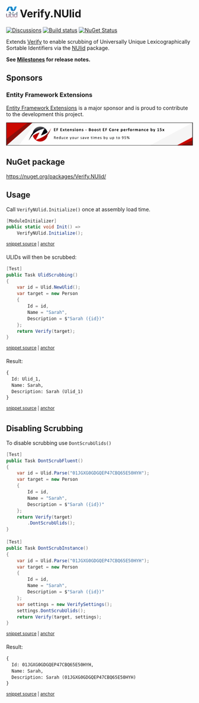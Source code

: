 # <img src="/src/icon.png" height="30px"> Verify.NUlid

[![Discussions](https://img.shields.io/badge/Verify-Discussions-yellow?svg=true&label=)](https://github.com/orgs/VerifyTests/discussions)
[![Build status](https://ci.appveyor.com/api/projects/status/qv02ovfsvogyqrer?svg=true)](https://ci.appveyor.com/project/SimonCropp/Verify-NUlid)
[![NuGet Status](https://img.shields.io/nuget/v/Verify.NUlid.svg)](https://www.nuget.org/packages/Verify.NUlid/)

Extends [Verify](https://github.com/VerifyTests/Verify) to enable scrubbing of Universally Unique Lexicographically Sortable Identifiers via the [NUlid](https://github.com/RobThree/NUlid) package.


**See [Milestones](../../milestones?state=closed) for release notes.**


## Sponsors

### Entity Framework Extensions<!-- include: zzz. path: /docs/zzz.include.md -->

[Entity Framework Extensions](https://entityframework-extensions.net/) is a major sponsor and is proud to contribute to the development this project.

[![Entity Framework Extensions](docs/zzz.png)](https://entityframework-extensions.net)<!-- endInclude -->


## NuGet package

https://nuget.org/packages/Verify.NUlid/


## Usage

Call `VerifyNUlid.Initialize()` once at assembly load time.

<!-- snippet: Initialize -->
<a id='snippet-Initialize'></a>
```cs
[ModuleInitializer]
public static void Init() =>
    VerifyNUlid.Initialize();
```
<sup><a href='/src/Tests/ModuleInitializer.cs#L3-L9' title='Snippet source file'>snippet source</a> | <a href='#snippet-Initialize' title='Start of snippet'>anchor</a></sup>
<!-- endSnippet -->


ULIDs will then be scrubbed:

<!-- snippet: Nested -->
<a id='snippet-Nested'></a>
```cs
[Test]
public Task UlidScrubbing()
{
    var id = Ulid.NewUlid();
    var target = new Person
    {
        Id = id,
        Name = "Sarah",
        Description = $"Sarah ({id})"
    };
    return Verify(target);
}
```
<sup><a href='/src/Tests/Samples.cs#L93-L108' title='Snippet source file'>snippet source</a> | <a href='#snippet-Nested' title='Start of snippet'>anchor</a></sup>
<!-- endSnippet -->

Result:

<!-- snippet: Samples.UlidScrubbing.verified.txt -->
<a id='snippet-Samples.UlidScrubbing.verified.txt'></a>
```txt
{
  Id: Ulid_1,
  Name: Sarah,
  Description: Sarah (Ulid_1)
}
```
<sup><a href='/src/Tests/Samples.UlidScrubbing.verified.txt#L1-L5' title='Snippet source file'>snippet source</a> | <a href='#snippet-Samples.UlidScrubbing.verified.txt' title='Start of snippet'>anchor</a></sup>
<!-- endSnippet -->


## Disabling Scrubbing

To disable scrubbing use `DontScrubUlids()`

<!-- snippet: DontScrub -->
<a id='snippet-DontScrub'></a>
```cs
[Test]
public Task DontScrubFluent()
{
    var id = Ulid.Parse("01JGXG0GDGQEP47CBQ65E50HYH");
    var target = new Person
    {
        Id = id,
        Name = "Sarah",
        Description = $"Sarah ({id})"
    };
    return Verify(target)
        .DontScrubUlids();
}

[Test]
public Task DontScrubInstance()
{
    var id = Ulid.Parse("01JGXG0GDGQEP47CBQ65E50HYH");
    var target = new Person
    {
        Id = id,
        Name = "Sarah",
        Description = $"Sarah ({id})"
    };
    var settings = new VerifySettings();
    settings.DontScrubUlids();
    return Verify(target, settings);
}
```
<sup><a href='/src/Tests/Samples.cs#L60-L91' title='Snippet source file'>snippet source</a> | <a href='#snippet-DontScrub' title='Start of snippet'>anchor</a></sup>
<!-- endSnippet -->

Result: 

<!-- snippet: Samples.DontScrubInstance.verified.txt -->
<a id='snippet-Samples.DontScrubInstance.verified.txt'></a>
```txt
{
  Id: 01JGXG0GDGQEP47CBQ65E50HYH,
  Name: Sarah,
  Description: Sarah (01JGXG0GDGQEP47CBQ65E50HYH)
}
```
<sup><a href='/src/Tests/Samples.DontScrubInstance.verified.txt#L1-L5' title='Snippet source file'>snippet source</a> | <a href='#snippet-Samples.DontScrubInstance.verified.txt' title='Start of snippet'>anchor</a></sup>
<!-- endSnippet -->
